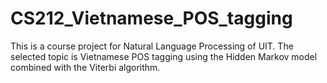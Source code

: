 # CS212_Vietnamese_POS_tagging
This is a course project for Natural Language Processing of UIT. The selected topic is Vietnamese POS tagging using the Hidden Markov model combined with the Viterbi algorithm.

